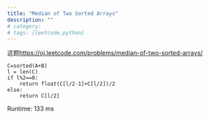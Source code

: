 ```yaml
---
title: "Median of Two Sorted Arrays"
description: ""
# category: 
# tags: [leetcode,python]
---
```



这题<https://oj.leetcode.com/problems/median-of-two-sorted-arrays/>

    C=sorted(A+B)
    l = len(C)
    if l%2==0:
        return float(C[l/2-1]+C[l/2])/2
    else:
        return C[l/2]

Runtime: 133 ms